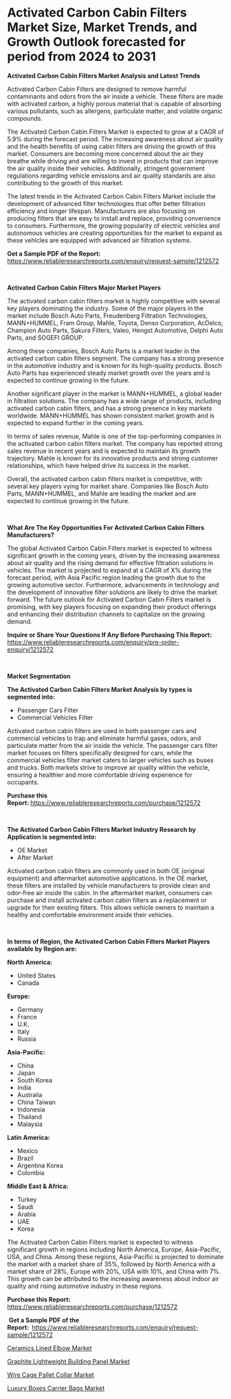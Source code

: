 <p><h1>Activated Carbon Cabin Filters Market Size, Market Trends, and Growth Outlook forecasted for period from 2024 to 2031</h1></p><p><strong>Activated Carbon Cabin Filters Market Analysis and Latest Trends</strong></p>
<p><p>Activated Carbon Cabin Filters are designed to remove harmful contaminants and odors from the air inside a vehicle. These filters are made with activated carbon, a highly porous material that is capable of absorbing various pollutants, such as allergens, particulate matter, and volatile organic compounds. </p><p>The Activated Carbon Cabin Filters Market is expected to grow at a CAGR of 5.9% during the forecast period. The increasing awareness about air quality and the health benefits of using cabin filters are driving the growth of this market. Consumers are becoming more concerned about the air they breathe while driving and are willing to invest in products that can improve the air quality inside their vehicles. Additionally, stringent government regulations regarding vehicle emissions and air quality standards are also contributing to the growth of this market.</p><p>The latest trends in the Activated Carbon Cabin Filters Market include the development of advanced filter technologies that offer better filtration efficiency and longer lifespan. Manufacturers are also focusing on producing filters that are easy to install and replace, providing convenience to consumers. Furthermore, the growing popularity of electric vehicles and autonomous vehicles are creating opportunities for the market to expand as these vehicles are equipped with advanced air filtration systems.</p></p>
<p><strong>Get a Sample PDF of the Report:&nbsp;</strong> <a href="https://www.reliableresearchreports.com/enquiry/request-sample/1212572">https://www.reliableresearchreports.com/enquiry/request-sample/1212572</a></p>
<p>&nbsp;</p>
<p><strong>Activated Carbon Cabin Filters Major Market Players</strong></p>
<p><p>The activated carbon cabin filters market is highly competitive with several key players dominating the industry. Some of the major players in the market include Bosch Auto Parts, Freudenberg Filtration Technologies, MANN+HUMMEL, Fram Group, Mahle, Toyota, Denso Corporation, AcDelco, Champion Auto Parts, Sakura Filters, Valeo, Hengst Automotive, Delphi Auto Parts, and SOGEFI GROUP.</p><p>Among these companies, Bosch Auto Parts is a market leader in the activated carbon cabin filters segment. The company has a strong presence in the automotive industry and is known for its high-quality products. Bosch Auto Parts has experienced steady market growth over the years and is expected to continue growing in the future.</p><p>Another significant player in the market is MANN+HUMMEL, a global leader in filtration solutions. The company has a wide range of products, including activated carbon cabin filters, and has a strong presence in key markets worldwide. MANN+HUMMEL has shown consistent market growth and is expected to expand further in the coming years.</p><p>In terms of sales revenue, Mahle is one of the top-performing companies in the activated carbon cabin filters market. The company has reported strong sales revenue in recent years and is expected to maintain its growth trajectory. Mahle is known for its innovative products and strong customer relationships, which have helped drive its success in the market.</p><p>Overall, the activated carbon cabin filters market is competitive, with several key players vying for market share. Companies like Bosch Auto Parts, MANN+HUMMEL, and Mahle are leading the market and are expected to continue growing in the future.</p></p>
<p>&nbsp;</p>
<p><strong>What Are The Key Opportunities For Activated Carbon Cabin Filters Manufacturers?</strong></p>
<p><p>The global Activated Carbon Cabin Filters market is expected to witness significant growth in the coming years, driven by the increasing awareness about air quality and the rising demand for effective filtration solutions in vehicles. The market is projected to expand at a CAGR of X% during the forecast period, with Asia Pacific region leading the growth due to the growing automotive sector. Furthermore, advancements in technology and the development of innovative filter solutions are likely to drive the market forward. The future outlook for Activated Carbon Cabin Filters market is promising, with key players focusing on expanding their product offerings and enhancing their distribution channels to capitalize on the growing demand.</p></p>
<p><strong>Inquire or Share Your Questions If Any Before Purchasing This Report:</strong> <a href="https://www.reliableresearchreports.com/enquiry/pre-order-enquiry/1212572">https://www.reliableresearchreports.com/enquiry/pre-order-enquiry/1212572</a></p>
<p>&nbsp;</p>
<p><strong>Market Segmentation</strong></p>
<p><strong>The Activated Carbon Cabin Filters Market Analysis by types is segmented into:</strong></p>
<p><ul><li>Passenger Cars Filter</li><li>Commercial Vehicles Filter</li></ul></p>
<p><p>Activated carbon cabin filters are used in both passenger cars and commercial vehicles to trap and eliminate harmful gases, odors, and particulate matter from the air inside the vehicle. The passenger cars filter market focuses on filters specifically designed for cars, while the commercial vehicles filter market caters to larger vehicles such as buses and trucks. Both markets strive to improve air quality within the vehicle, ensuring a healthier and more comfortable driving experience for occupants.</p></p>
<p><strong>Purchase this Report:&nbsp;</strong><a href="https://www.reliableresearchreports.com/purchase/1212572">https://www.reliableresearchreports.com/purchase/1212572</a></p>
<p>&nbsp;</p>
<p><strong>The Activated Carbon Cabin Filters Market Industry Research by Application is segmented into:</strong></p>
<p><ul><li>OE Market</li><li>After Market</li></ul></p>
<p><p>Activated carbon cabin filters are commonly used in both OE (original equipment) and aftermarket automotive applications. In the OE market, these filters are installed by vehicle manufacturers to provide clean and odor-free air inside the cabin. In the aftermarket market, consumers can purchase and install activated carbon cabin filters as a replacement or upgrade for their existing filters. This allows vehicle owners to maintain a healthy and comfortable environment inside their vehicles.</p></p>
<p>&nbsp;</p>
<p><strong>In terms of Region, the Activated Carbon Cabin Filters Market Players available by Region are:</strong></p>
<p>
    <p> <strong> North America: </strong>
        <ul>
            <li>United States</li>
            <li>Canada</li>
        </ul>
        </p> 
    <p> <strong> Europe: </strong>
        <ul>
            <li>Germany</li>
            <li>France</li>
            <li>U.K.</li>
            <li>Italy</li>
            <li>Russia</li>
        </ul>
        </p> 
    <p> <strong> Asia-Pacific: </strong>
        <ul>
            <li>China</li>
            <li>Japan</li>
            <li>South Korea</li>
            <li>India</li>
            <li>Australia</li>
            <li>China Taiwan</li>
            <li>Indonesia</li>
            <li>Thailand</li>
            <li>Malaysia</li>
        </ul>
        </p> 
    <p> <strong> Latin America: </strong>
        <ul>
            <li>Mexico</li>
            <li>Brazil</li>
            <li>Argentina Korea</li>
            <li>Colombia</li>
        </ul>
        </p> 
    <p> <strong> Middle East & Africa: </strong>
        <ul>
            <li>Turkey</li>
            <li>Saudi</li>
            <li>Arabia</li>
            <li>UAE</li>
            <li>Korea</li>
        </ul>
    </p>
    </p>
<p><p>The Activated Carbon Cabin Filters market is expected to witness significant growth in regions including North America, Europe, Asia-Pacific, USA, and China. Among these regions, Asia-Pacific is projected to dominate the market with a market share of 35%, followed by North America with a market share of 28%, Europe with 20%, USA with 10%, and China with 7%. This growth can be attributed to the increasing awareness about indoor air quality and rising automotive industry in these regions.</p></p>
<p><strong>Purchase this Report: </strong><a href="https://www.reliableresearchreports.com/purchase/1212572">https://www.reliableresearchreports.com/purchase/1212572</a></p>
<p>&nbsp;<strong>Get a Sample PDF of the Report:&nbsp;&nbsp;</strong><a href="https://www.reliableresearchreports.com/enquiry/request-sample/1212572">https://www.reliableresearchreports.com/enquiry/request-sample/1212572</a></p>
<p><strong></strong></p>
<p><p><a href="https://issuu.com/reportprime-2/docs/ceramics-lined-elbow-market-size-2030.pptx">Ceramics Lined Elbow Market</a></p><p><a href="https://issuu.com/reportprime-2/docs/graphite-lightweight-building-panel-market-size-20">Graphite Lightweight Building Panel Market</a></p><p><a href="https://medium.com/@zoerees777/wire-cage-pallet-collar-market-research-report-its-history-and-forecast-2024-to-2031-802993f3a149">Wire Cage Pallet Collar Market</a></p><p><a href="https://medium.com/@annaalexander40/luxury-boxes-carrier-bags-market-comprehensive-assessment-by-type-application-and-geography-62b25402f60f">Luxury Boxes Carrier Bags Market</a></p></p>